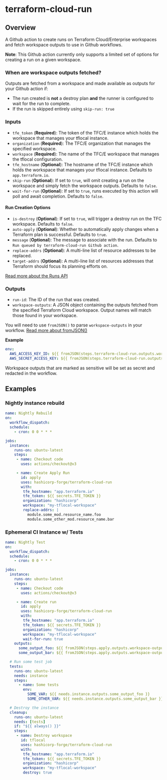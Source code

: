# terraform-cloud-run

## Overview

A Github action to create runs on Terraform Cloud/Enterprise workspaces and fetch workspace outputs to use in Github workflows.

**Note**: This Github action currently only supports a limited set of options for creating a run on a given workspace.

### When are workspace outputs fetched?

Outputs are fetched from a workspace and made available as outputs for your Github action if:
- The run created is **not** a destroy plan **and** the runner is configured to wait for the run to complete.
- If the run is skipped entirely using `skip-run: true`

### Inputs

- `tfe_token` (**Required**): The token of the TFC/E instance which holds the workspace that manages your tflocal instance.
- `organization` (**Required**): The TFC/E organization that manages the specified workspace.
- `workspace` (**Required**): The name of the TFC/E workspace that manages the tflocal configuration.
- `tfe_hostname` (**Optional**): The hostname of the TFC/E instance which holds the workspace that manages your tflocal instance. Defaults to `app.terraform.io`.
- `skip-run` (**Optional**): If set to `true`, will omit creating a run on the workspace and simply fetch the workspace outputs. Defaults to `false`.
- `wait-for-run` (**Optional**): If set to `true`, runs executed by this action will poll and await completion. Defaults to `false`.

#### Run Creation Options
- `is-destroy` (**Optional**): If set to `true`, will trigger a destroy run on the TFC workspace. Defaults to `false`.
- `auto-apply` (**Optional**): Whether to automatically apply changes when a Terraform plan is successful. Defaults to `true`.
- `message` (**Optional**): The message to associate with the run. Defaults to `Run queued by terraform-cloud-run Github action`.
- `replace-addrs` (**Optional**): A multi-line list of resource addresses to be replaced.
- `target-addrs` (**Optional**): A multi-line list of resources addresses that Terraform should focus its planning efforts on.

[Read more about the Runs API](https://developer.hashicorp.com/terraform/cloud-docs/api-docs/run#create-a-run)

### Outputs

- `run-id`: The ID of the run that was created.
- `workspace-outputs`: A JSON object containing the outputs fetched from the specified Terraform Cloud workspace. Output names will match those found in your workspace.

You will need to use `fromJSON()` to parse `workspace-outputs` in your workflow. [Read more about fromJSON()](https://docs.github.com/en/actions/learn-github-actions/expressions#fromjson)

**Example**

```yaml
env:
  AWS_ACCESS_KEY_ID: ${{ fromJSON(steps.terraform-cloud-run.outputs.workspace-outputs).aws_access_key_id }}
  AWS_SECRET_ACCESS_KEY: ${{ fromJSON(steps.terraform-cloud-run.outputs.workspace-outputs).aws_secret_access_key }}
```

Workspace outputs that are marked as sensitive will be set as secret and redacted in the workflow.

## Examples

### Nightly instance rebuild

```yaml
name: Nightly Rebuild
on:
  workflow_dispatch:
  schedule:
    - cron: 0 0 * * *

jobs:
  instance:
    runs-on: ubuntu-latest
    steps:
     - name: Checkout code
       uses: actions/checkout@v3

     - name: Create Apply Run
       id: apply
       uses: hashicorp-forge/terraform-cloud-run
       with:
        tfe_hostname: "app.terraform.io"
        tfe_token: ${{ secrets.TFE_TOKEN }}
        organization: "hashicorp"
        workspace: "my-tflocal-workspace"
        replace-addrs: |
          module.some_mod.resource_name.foo
          module.some_other_mod.resource_name.bar
```

### Ephemeral CI Instance w/ Tests
```yaml
name: Nightly Test
on:
  workflow_dispatch:
  schedule:
    - cron: 0 0 * * *

jobs:
  instance:
    runs-on: ubuntu-latest
    steps:
     - name: Checkout code
       uses: actions/checkout@v3

     - name: Create run
       id: apply
       uses: hashicorp-forge/terraform-cloud-run
       with:
        tfe_hostname: "app.terraform.io"
        tfe_token: ${{ secrets.TFE_TOKEN }}
        organization: "hashicorp"
        workspace: "my-tflocal-workspace"
        wait-for-run: true
    outputs:
      some_output_foo: ${{ fromJSON(steps.apply.outputs.workspace-outputs).some_output_foo }}
      some_output_bar: ${{ fromJSON(steps.apply.outputs.workspace-outputs).some_output_bar }}

  # Run some test job
  tests:
    runs-on: ubuntu-latest
    needs: instance
    steps:
      - name: Some tests
        env:
          SOME_VAR: ${{ needs.instance.outputs.some_output_foo }}
          SOME_OTHER_VAR: ${{ needs.instance.outputs.some_output_bar }}

  # Destroy the instance
  cleanup:
    runs-on: ubuntu-latest
    needs: [tests]
    if: "${{ always() }}"
    steps:
     - name: Destroy workspace
       id: tflocal
       uses: hashicorp-forge/terraform-cloud-run
       with:
        tfe_hostname: "app.terraform.io"
        tfe_token: ${{ secrets.TFE_TOKEN }}
        organization: "hashicorp"
        workspace: "my-tflocal-workspace"
        destroy: true
```




